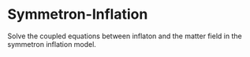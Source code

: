 # Symmetron-Inflation
Solve the coupled equations between inflaton and the matter field in the symmetron inflation model.

